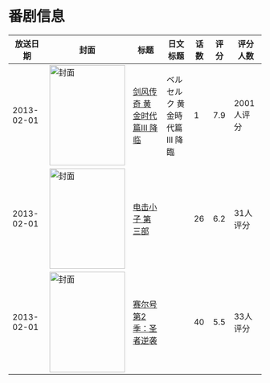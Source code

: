 # 番剧信息

|放送日期|封面|标题|日文标题|话数|评分|评分人数|
|---|---|---|---|---|---|---|
|2013-02-01|<img src="//lain.bgm.tv/pic/cover/c/29/b9/45241_cgE6R.jpg" alt="封面" style="width:150px;height:200px;object-fit:cover;">|[剑风传奇 黄金时代篇III 降临](https://bangumi.tv/subject/45241)|ベルセルク  黄金時代篇III 降臨|1|7.9|2001人评分|
|2013-02-01|<img src="//lain.bgm.tv/pic/cover/c/f2/74/462881_fxVcX.jpg" alt="封面" style="width:150px;height:200px;object-fit:cover;">|[电击小子 第三部](https://bangumi.tv/subject/462881)||26|6.2|31人评分|
|2013-02-01|<img src="//lain.bgm.tv/pic/cover/c/10/98/463604_pzl7L.jpg" alt="封面" style="width:150px;height:200px;object-fit:cover;">|[赛尔号第2季：圣者逆袭](https://bangumi.tv/subject/463604)||40|5.5|33人评分|
